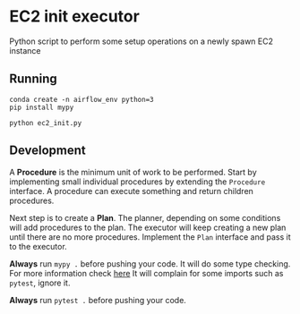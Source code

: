 # EC2 init executor

Python script to perform some setup operations on a newly spawn EC2 instance

## Running

    conda create -n airflow_env python=3
    pip install mypy

    python ec2_init.py

## Development

A **Procedure** is the minimum unit of work to be performed. Start by implementing
small individual procedures by extending the  `Procedure` interface. A procedure
can execute something and return children procedures.

Next step is to create a **Plan**. The planner, depending on some conditions will
add procedures to the plan. The executor will keep creating a new plan until there
are no more procedures. Implement the `Plan` interface and pass it to the executor.

**Always** run `mypy .` before pushing your code. It will do some type checking.
For more information check [here](https://mypy.readthedocs.io/en/stable/getting_started.html)
It will complain for some imports such as `pytest`, ignore it.

**Always** run `pytest .` before pushing your code.